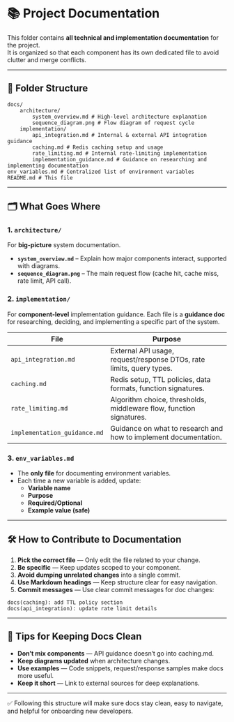 # 📚 Project Documentation

This folder contains **all technical and implementation documentation** for the project.  
It is organized so that each component has its own dedicated file to avoid clutter and merge conflicts.

---

## 📂 Folder Structure

```
docs/
    architecture/
        system_overview.md # High-level architecture explanation
        sequence_diagram.png # Flow diagram of request cycle
    implementation/
        api_integration.md # Internal & external API integration guidance
        caching.md # Redis caching setup and usage
        rate_limiting.md # Internal rate-limiting implementation
        implementation_guidance.md # Guidance on researching and implementing documentation
env_variables.md # Centralized list of environment variables
README.md # This file
```

---

## 🗂 What Goes Where

### **1. `architecture/`**

For **big-picture** system documentation.

- **`system_overview.md`** – Explain how major components interact, supported with diagrams.
- **`sequence_diagram.png`** – The main request flow (cache hit, cache miss, rate limit, API call).

### **2. `implementation/`**

For **component-level** implementation guidance.
Each file is a **guidance doc** for researching, deciding, and implementing a specific part of the system.

| File                         | Purpose                                                              |
| ---------------------------- | -------------------------------------------------------------------- |
| `api_integration.md`         | External API usage, request/response DTOs, rate limits, query types. |
| `caching.md`                 | Redis setup, TTL policies, data formats, function signatures.        |
| `rate_limiting.md`           | Algorithm choice, thresholds, middleware flow, function signatures.  |
| `implementation_guidance.md` | Guidance on what to research and how to implement documentation.     |

### **3. `env_variables.md`**

- The **only file** for documenting environment variables.
- Each time a new variable is added, update:
  - **Variable name**
  - **Purpose**
  - **Required/Optional**
  - **Example value (safe)**

---

## 🛠 How to Contribute to Documentation

1. **Pick the correct file** — Only edit the file related to your change.
2. **Be specific** — Keep updates scoped to your component.
3. **Avoid dumping unrelated changes** into a single commit.
4. **Use Markdown headings** — Keep structure clear for easy navigation.
5. **Commit messages** — Use clear commit messages for doc changes:

```
docs(caching): add TTL policy section
docs(api_integration): update rate limit details
```

---

## 📌 Tips for Keeping Docs Clean

- **Don’t mix components** — API guidance doesn’t go into caching.md.
- **Keep diagrams updated** when architecture changes.
- **Use examples** — Code snippets, request/response samples make docs more useful.
- **Keep it short** — Link to external sources for deep explanations.

---

✅ Following this structure will make sure docs stay clean, easy to navigate, and helpful for onboarding new developers.
